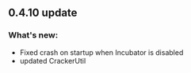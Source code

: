 ## 0.4.10 update
### What's new:

* Fixed crash on startup when Incubator is disabled
* updated CrackerUtil